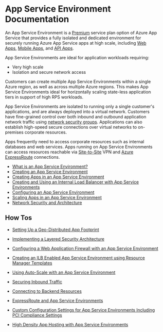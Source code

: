 <properties 
	pageTitle="App Service Environment | Azure" 
	description="What is an Azure App Service Environment? An introduction to App Service Environment." 
	keywords="azure app service environment, virtual network, secure networking"
	services="app-service" 
	documentationCenter="" 
	authors="yochay" 
	manager="wpickett" 
	editor=""/>

<tags 
	ms.service="app-service" 
	ms.workload="na" 
	ms.tgt_pltfrm="na" 
	ms.devlang="na" 
	ms.topic="article" 
	ms.date="07/15/2016" 
	wacn.date="" 
	ms.author="stefsch"/>

# App Service Environment Documentation

An App Service Environment is a [Premium][PremiumTier] service plan option of Azure App Service that provides a fully isolated and dedicated environment for securely running Azure App Service apps at high scale, including [Web Apps][WebApps], [Mobile Apps][MobileApps], and [API Apps][APIApps].  

App Service Environments are ideal for application workloads requiring:

- Very high scale
- Isolation and secure network access

Customers can create multiple App Service Environments within a single Azure region, as well as across multiple Azure regions.  This makes App Service Environments ideal for horizontally scaling state-less application tiers in support of high RPS workloads.

App Service Environments are isolated to running only a single customer's applications, and are always deployed into a virtual network.  Customers have fine-grained control over both inbound and outbound application network traffic using [network security groups][NetworkSecurityGroups].  Applications can also establish high-speed secure connections over virtual networks to on-premises corporate resources.

Apps frequently need to access corporate resources such as internal databases and web services.  Apps running on App Service Environments can access resources reachable via [Site-to-Site][SiteToSite] VPN and [Azure ExpressRoute][ExpressRoute] connections.

* [What is an App Service Environment?](/documentation/articles/app-service-app-service-environment-intro/)
* [Creating an App Service Environment](/documentation/articles/app-service-web-how-to-create-an-app-service-environment/)
* [Creating Apps in an App Service Environment](/documentation/articles/app-service-web-how-to-create-a-web-app-in-an-ase/)
* [Creating and Using an Internal Load Balancer with App Service Environments](/documentation/articles/app-service-environment-with-internal-load-balancer/)
* [Configuring an App Service Environment](/documentation/articles/app-service-web-configure-an-app-service-environment/) 
* [Scaling Apps in an App Service Environment](/documentation/articles/app-service-web-scale-a-web-app-in-an-app-service-environment/)
* [Network Security and Architecture](/documentation/articles/app-service-app-service-environment-network-architecture-overview/)

## How Tos

* [Setting Up a Geo-Distributed App Footprint](/documentation/articles/app-service-app-service-environment-geo-distributed-scale/)
* [Implementing a Layered Security Architecture](/documentation/articles/app-service-app-service-environment-layered-security/) 
* [Configuring a Web Application Firewall with an App Service Environment](/documentation/articles/app-service-app-service-environment-web-application-firewall/)


* [Creating an ILB Enabled App Service Environment using Resource Manager Templates](/documentation/articles/app-service-app-service-environment-create-ilb-ase-resourcemanager/)
* [Using Auto-Scale with an App Service Environment](/documentation/articles/app-service-environment-auto-scale/)
* [Securing Inbound Traffic](/documentation/articles/app-service-app-service-environment-control-inbound-traffic/)
* [Connecting to Backend Resources](/documentation/articles/app-service-app-service-environment-securely-connecting-to-backend-resources/)
* [ExpressRoute and App Service Environments](/documentation/articles/app-service-app-service-environment-network-configuration-expressroute/)
* [Custom Configuration Settings for App Service Environments Including PCI Compliance Settings](/documentation/articles/app-service-app-service-environment-custom-settings/)
* [High Density App Hosting with App Service Environments](/documentation/articles/app-service-high-density-hosting/#recommended-configuration-for-high-density-hosting)


<!-- LINKS -->
[PremiumTier]: /pricing/overview/app-service/
[WebApps]: /documentation/articles/app-service-web-overview/
[MobileApps]: /documentation/articles/app-service-mobile-value-prop-preview/
[APIApps]: /documentation/articles/app-service-api-apps-why-best-platform/
[NetworkSecurityGroups]: /documentation/articles/virtual-networks-nsg/
[SiteToSite]: /documentation/articles/vpn-gateway-site-to-site-create/
[ExpressRoute]: /home/features/expressroute/
